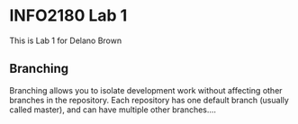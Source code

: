 # INFO2180 Lab 1

This is Lab 1 for Delano Brown

## Branching

Branching allows you to isolate development work without
affecting other branches in the repository. Each repository
has one default branch (usually called master), and can have
multiple other branches....